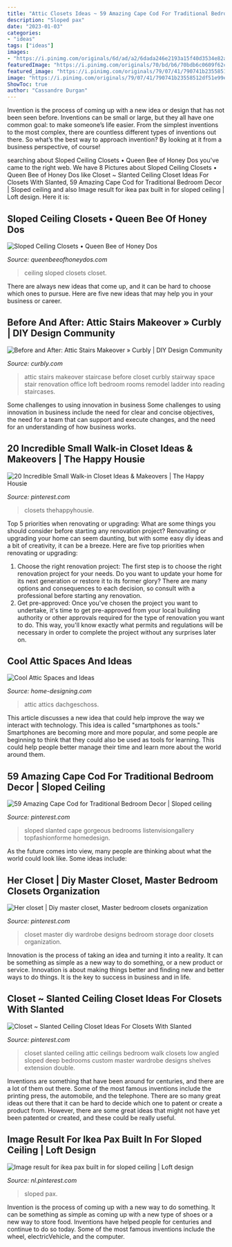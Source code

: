 ```yaml
---
title: "Attic Closets Ideas ~ 59 Amazing Cape Cod For Traditional Bedroom Decor"
description: "Sloped pax"
date: "2023-01-03"
categories:
- "ideas"
tags: ["ideas"]
images:
- "https://i.pinimg.com/originals/6d/ad/a2/6dada246e2193a15f40d3534e82af936.jpg"
featuredImage: "https://i.pinimg.com/originals/70/bd/b6/70bdb6c0609f62ce82ff33fa5d13d12a.jpg"
featured_image: "https://i.pinimg.com/originals/79/07/41/790741b23558512df51e99e6d1ddfd84.jpg"
image: "https://i.pinimg.com/originals/79/07/41/790741b23558512df51e99e6d1ddfd84.jpg"
ShowToc: true
author: "Cassandre Durgan"
---
```



Invention is the process of coming up with a new idea or design that has not been seen before. Inventions can be small or large, but they all have one common goal: to make someone’s life easier. From the simplest inventions to the most complex, there are countless different types of inventions out there. So what’s the best way to approach invention? By looking at it from a business perspective, of course!

	

		
searching about Sloped Ceiling Closets • Queen Bee of Honey Dos you've came to the right web. We have 8 Pictures about Sloped Ceiling Closets • Queen Bee of Honey Dos like Closet ~ Slanted Ceiling Closet Ideas For Closets With Slanted, 59 Amazing Cape Cod for Traditional Bedroom Decor | Sloped ceiling and also Image result for ikea pax built in for sloped ceiling | Loft design. Here it is:
		
    
## Sloped Ceiling Closets • Queen Bee Of Honey Dos

<img loading=lazy src="http://st.hzcdn.com/simgs/597194c20007183b_8-2160/traditional-closet.jpg" onerror="this.onerror=null;this.src='https://tse2.mm.bing.net/th?id=OIP.Yr0eEF_RyqlgtTdrUUvKzwHaLK&amp;pid=15.1';" alt="Sloped Ceiling Closets • Queen Bee of Honey Dos">

_Source: queenbeeofhoneydos.com_

>ceiling sloped closets closet. 

	

There are always new ideas that come up, and it can be hard to choose which ones to pursue. Here are five new ideas that may help you in your business or career.

    
## Before And After: Attic Stairs Makeover » Curbly | DIY Design Community

<img loading=lazy src="http://assets.curbly.com/photos/0000/0011/3398/img_8321a.jpg" onerror="this.onerror=null;this.src='https://tse2.mm.bing.net/th?id=OIP.w9uI2ynNti1iLgt92YjsvAAAAA&amp;pid=15.1';" alt="Before and After: Attic Stairs Makeover » Curbly | DIY Design Community">

_Source: curbly.com_

>attic stairs makeover staircase before closet curbly stairway space stair renovation office loft bedroom rooms remodel ladder into reading staircases. 

	

Some challenges to using innovation in business
Some challenges to using innovation in business include the need for clear and concise objectives, the need for a team that can support and execute changes, and the need for an understanding of how business works.

    
## 20 Incredible Small Walk-in Closet Ideas &amp; Makeovers | The Happy Housie

<img loading=lazy src="https://i.pinimg.com/originals/6d/ad/a2/6dada246e2193a15f40d3534e82af936.jpg" onerror="this.onerror=null;this.src='https://tse4.mm.bing.net/th?id=OIP.RblhLJmt_FEWMJQFvzH-FAHaLH&amp;pid=15.1';" alt="20 Incredible Small Walk-in Closet Ideas &amp; Makeovers | The Happy Housie">

_Source: pinterest.com_

>closets thehappyhousie. 

	

Top 5 priorities when renovating or upgrading: What are some things you should consider before starting any renovation project?
Renovating or upgrading your home can seem daunting, but with some easy diy ideas and a bit of creativity, it can be a breeze. Here are five top priorities when renovating or upgrading: 
1. Choose the right renovation project: The first step is to choose the right renovation project for your needs. Do you want to update your home for its next generation or restore it to its former glory? There are many options and consequences to each decision, so consult with a professional before starting any renovation. 
2. Get pre-approved: Once you've chosen the project you want to undertake, it's time to get pre-approved from your local building authority or other approvals required for the type of renovation you want to do. This way, you'll know exactly what permits and regulations will be necessary in order to complete the project without any surprises later on.

    
## Cool Attic Spaces And Ideas

<img loading=lazy src="http://cdn.home-designing.com/wp-content/uploads/2010/04/14-attic-space.jpg" onerror="this.onerror=null;this.src='https://tse4.mm.bing.net/th?id=OIP.UcCxtiGmxzAQOmnZhJBjmwHaE7&amp;pid=15.1';" alt="Cool Attic Spaces and Ideas">

_Source: home-designing.com_

>attic attics dachgeschoss. 

	

This article discusses a new idea that could help improve the way we interact with technology. This idea is called "smartphones as tools." Smartphones are becoming more and more popular, and some people are beginning to think that they could also be used as tools for learning. This could help people better manage their time and learn more about the world around them.

    
## 59 Amazing Cape Cod For Traditional Bedroom Decor | Sloped Ceiling

<img loading=lazy src="https://i.pinimg.com/736x/87/e5/58/87e5582bedc4dcfdf96bcb4547f8bbc9.jpg" onerror="this.onerror=null;this.src='https://tse2.mm.bing.net/th?id=OIP._r2m40WcQ7LMYNOcvsjaJAHaNO&amp;pid=15.1';" alt="59 Amazing Cape Cod for Traditional Bedroom Decor | Sloped ceiling">

_Source: pinterest.com_

>sloped slanted cape gorgeous bedrooms listenvisiongallery topfashionforme homedesign. 

	

As the future comes into view, many people are thinking about what the world could look like. Some ideas include: 

    
## Her Closet | Diy Master Closet, Master Bedroom Closets Organization

<img loading=lazy src="https://i.pinimg.com/736x/b4/8e/25/b48e2533215f8be8cae69ec615d420c0--master-closet-closet-ideas.jpg" onerror="this.onerror=null;this.src='https://tse2.mm.bing.net/th?id=OIP.KOS4UGKw8z-lcLWfbpwn6QHaLH&amp;pid=15.1';" alt="Her closet | Diy master closet, Master bedroom closets organization">

_Source: pinterest.com_

>closet master diy wardrobe designs bedroom storage door closets organization. 

	

Innovation is the process of taking an idea and turning it into a reality. It can be something as simple as a new way to do something, or a new product or service. Innovation is about making things better and finding new and better ways to do things. It is the key to success in business and in life.

    
## Closet ~ Slanted Ceiling Closet Ideas For Closets With Slanted

<img loading=lazy src="https://i.pinimg.com/originals/79/07/41/790741b23558512df51e99e6d1ddfd84.jpg" onerror="this.onerror=null;this.src='https://tse2.mm.bing.net/th?id=OIP.JNmYHXcdFuWSaUSYuSBLXgHaNK&amp;pid=15.1';" alt="Closet ~ Slanted Ceiling Closet Ideas For Closets With Slanted">

_Source: pinterest.com_

>closet slanted ceiling attic ceilings bedroom walk closets low angled sloped deep bedrooms custom master wardrobe designs shelves extension double. 

	

Inventions are something that have been around for centuries, and there are a lot of them out there. Some of the most famous inventions include the printing press, the automobile, and the telephone. There are so many great ideas out there that it can be hard to decide which one to patent or create a product from. However, there are some great ideas that might not have yet been patented or created, and these could be really useful.

    
## Image Result For Ikea Pax Built In For Sloped Ceiling | Loft Design

<img loading=lazy src="https://i.pinimg.com/originals/70/bd/b6/70bdb6c0609f62ce82ff33fa5d13d12a.jpg" onerror="this.onerror=null;this.src='https://tse2.mm.bing.net/th?id=OIP.K6ZcnMv7dNAATew59do2xwHaJ3&amp;pid=15.1';" alt="Image result for ikea pax built in for sloped ceiling | Loft design">

_Source: nl.pinterest.com_

>sloped pax. 

	

Invention is the process of coming up with a new way to do something. It can be something as simple as coming up with a new type of shoes or a new way to store food. Inventions have helped people for centuries and continue to do so today. Some of the most famous inventions include the wheel, electricVehicle, and the computer.

